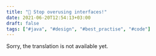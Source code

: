 ```yaml
---
title: "🚧 Stop overusing interfaces!"
date: 2021-06-20T12:54:13+03:00
draft: false
tags: ["#java", "#design", "#best_practise", "#code"]
---
```


​​Sorry, the translation is not available yet.
